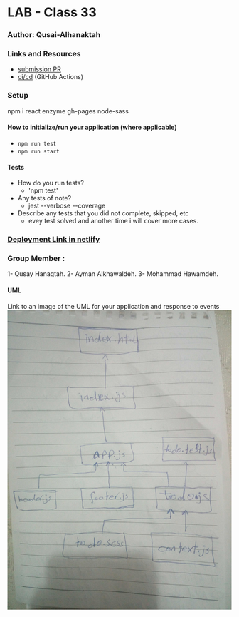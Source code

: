 # LAB - Class 33

### Author: Qusai-Alhanaktah

### Links and Resources

- [submission PR](https://github.com/401-advanced-javascript-qusaiAlhanaktah/lab-33/pull/1)
- [ci/cd](https://github.com/401-advanced-javascript-qusaiAlhanaktah/lab-33/actions) (GitHub Actions)

### Setup
npm i react enzyme gh-pages node-sass

#### How to initialize/run your application (where applicable)

- `npm run test`
- `npm run start`

#### Tests

- How do you run tests?
     - 'npm test'
- Any tests of note?
     - jest --verbose --coverage
- Describe any tests that you did not complete, skipped, etc
     - evey test solved and another time i will cover more cases.

### [Deployment Link in netlify](https://confident-heyrovsky-f0bc56.netlify.com/)

### Group Member :
1- Qusay Hanaqtah.
2- Ayman Alkhawaldeh.
3- Mohammad Hawamdeh.

#### UML
Link to an image of the UML for your application and response to events
![White-Board](assets/IMG_20200307_212229.jpg)
